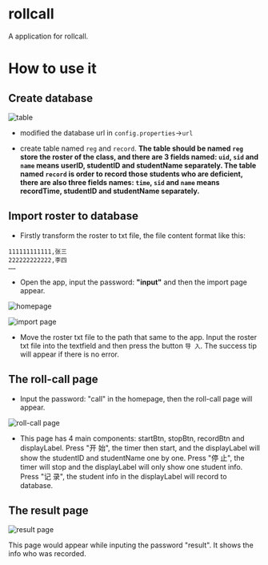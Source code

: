 # rollcall

A application for rollcall.

# How to use it

## Create database

![table](https://user-images.githubusercontent.com/26559141/46590296-c0c09180-cae4-11e8-8b3d-8b4bcb925064.png)

- modified the database url in `config.properties`->`url`

- create table named `reg` and `record`. 
**The table should be named `reg` store the roster of the class, and there are 3 fields named: `uid`, `sid` and `name` means userID, studentID and studentName separately. The table named `record` is order to record those students who are deficient, there are also three fields names: `time`, `sid` and `name` means recordTime, studentID and studentName separately.**

## Import roster to database

- Firstly transform the roster to txt file, the file content format like this:
```
111111111111,张三
222222222222,李四
……
```

- Open the app, input the password: **"input"** and then the import page appear.

![homepage](https://user-images.githubusercontent.com/26559141/46590514-704a3380-cae6-11e8-9058-19b5857b0c8f.png)

![import page](https://user-images.githubusercontent.com/26559141/46590548-bc957380-cae6-11e8-86a5-10929e4fbb0d.png)

- Move the roster txt file to the path that same to the app. Input the roster txt file into the textfield and then press the button `导 入`. The success tip will appear if there is no error.

## The roll-call page

- Input the password: "call" in the homepage, then the roll-call page will appear.

![roll-call page](https://user-images.githubusercontent.com/26559141/46591290-48f66500-caec-11e8-890c-2d612baae0be.png)

- This page has 4 main components: startBtn, stopBtn, recordBtn and displayLabel. Press "开 始", the timer then start, and the displayLabel will show the studentID and studentName one by one. Press "停 止", the timer will stop and the displayLabel will only show one student info. Press "记 录", the student info in the displayLabel will record to database.

## The result page

![result page](https://user-images.githubusercontent.com/26559141/46591549-033a9c00-caee-11e8-92eb-391255ed0c11.png)

This page would appear while inputing the password "result". It shows the info who was recorded.
